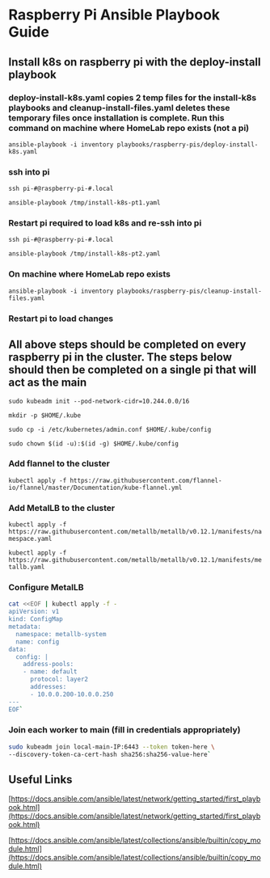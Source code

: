 # Raspberry Pi Ansible Playbook Guide

## Install k8s on raspberry pi with the deploy-install playbook

### deploy-install-k8s.yaml copies 2 temp files for the install-k8s playbooks and cleanup-install-files.yaml deletes these temporary files once installation is complete. Run this command on machine where HomeLab repo exists (not a pi)

```ansible-playbook -i inventory playbooks/raspberry-pis/deploy-install-k8s.yaml```

### ssh into pi

```ssh pi-#@raspberry-pi-#.local```

```ansible-playbook /tmp/install-k8s-pt1.yaml```

### Restart pi required to load k8s and re-ssh into pi

```ssh pi-#@raspberry-pi-#.local```

```ansible-playbook /tmp/install-k8s-pt2.yaml```

### On machine where HomeLab repo exists

```ansible-playbook -i inventory playbooks/raspberry-pis/cleanup-install-files.yaml```

### Restart pi to load changes

## All above steps should be completed on every raspberry pi in the cluster. The steps below should then be completed on a single pi that will act as the main

```sudo kubeadm init --pod-network-cidr=10.244.0.0/16```

```mkdir -p $HOME/.kube```

```sudo cp -i /etc/kubernetes/admin.conf $HOME/.kube/config```

```sudo chown $(id -u):$(id -g) $HOME/.kube/config```

### Add flannel to the cluster

```kubectl apply -f https://raw.githubusercontent.com/flannel-io/flannel/master/Documentation/kube-flannel.yml```

### Add MetalLB to the cluster

```kubectl apply -f https://raw.githubusercontent.com/metallb/metallb/v0.12.1/manifests/namespace.yaml```

```kubectl apply -f https://raw.githubusercontent.com/metallb/metallb/v0.12.1/manifests/metallb.yaml```

### Configure MetalLB

```bash
cat <<EOF | kubectl apply -f -
apiVersion: v1
kind: ConfigMap
metadata:
  namespace: metallb-system
  name: config
data:
  config: |
    address-pools:
    - name: default
      protocol: layer2
      addresses:
      - 10.0.0.200-10.0.0.250
---
EOF`
```

### Join each worker to main (fill in credentials appropriately)

```bash
sudo kubeadm join local-main-IP:6443 --token token-here \ 
--discovery-token-ca-cert-hash sha256:sha256-value-here`
```

## Useful Links

[https://docs.ansible.com/ansible/latest/network/getting_started/first_playbook.html](https://docs.ansible.com/ansible/latest/network/getting_started/first_playbook.html)

[https://docs.ansible.com/ansible/latest/collections/ansible/builtin/copy_module.html](https://docs.ansible.com/ansible/latest/collections/ansible/builtin/copy_module.html)
